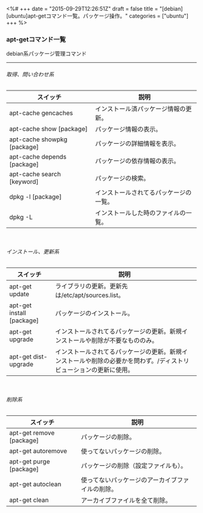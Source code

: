 <%#
+++
date = "2015-09-29T12:26:51Z"
draft = false
title = "[debian][ubuntu]apt-getコマンド一覧。パッケージ操作。"
categories = ["ubuntu"]
+++
%>


### apt-getコマンド一覧
debian系パッケージ管理コマンド

---

###### 取得、問い合わせ系

| スイッチ | 説明 |
| --- | --- |
| apt-cache gencaches | インストール済パッケージ情報の更新。 |
| apt-cache show [package] | パッケージ情報の表示。 |
| apt-cache showpkg [package] | パッケージの詳細情報を表示。 |
| apt-cache depends [package] | パッケージの依存情報の表示。 |
| apt-cache search [keyword] | パッケージの検索。 |
| dpkg -l [package] | インストールされてるパッケージの一覧。 |
| dpkg -L | インストールした時のファイルの一覧。 |

<br>

###### インストール、更新系

| スイッチ | 説明 |
| --- | --- |
| apt-get update | ライブラリの更新。更新先は/etc/apt/sources.list。 |
| apt-get install [package] | パッケージのインストール。 |
| apt-get upgrade | インストールされてるパッケージの更新。新規インストールや削除が不要なもののみ。 |
| apt-get dist-upgrade | インストールされてるパッケージの更新。新規インストールや削除の必要かを問わず。/ディストリビューションの更新に使用。 |

<br>

###### 削除系

| スイッチ | 説明 |
| --- | --- |
| apt-get remove [package] | パッケージの削除。 |
| apt-get autoremove | 使ってないパッケージの削除。 |
| apt-get purge [package] | パッケージの削除（設定ファイルも）。 |
| apt-get autoclean | 使ってないパッケージのアーカイブファイルの削除。 |
| apt-get clean | アーカイブファイルを全て削除。 |

